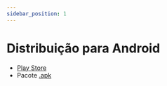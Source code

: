 ```yaml
---
sidebar_position: 1
---
```


# Distribuição para Android

- [Play Store](https://developer.android.com/distribute/console?hl=pt-br)
- Pacote [.apk](https://en.wikipedia.org/wiki/Apk_(file_format))

